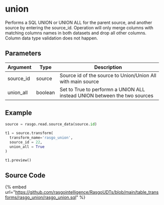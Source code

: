 

# union

Performs a SQL UNION or UNION ALL for the parent source, and another source by entering the source_id. Operation will only merge columns with matching columns names in both datasets and drop all other columns. Column data type validation does not happen.

## Parameters

| Argument  |  Type   |                                Description                                |
| --------- | ------- | ------------------------------------------------------------------------- |
| source_id | source  | Source id of the source to Union/Union All with main source               |
| union_all | boolean | Set to True to performn a UNION ALL instead UNION between the two sources |


## Example

```python
source = rasgo.read.source_data(source.id)
  
t1 = source.transform(
  transform_name='rasgo_union',
  source_id = 22,
  union_all = True
)

t1.preview()
```

## Source Code

{% embed url="https://github.com/rasgointelligence/RasgoUDTs/blob/main/table_transforms/rasgo_union/rasgo_union.sql" %}

